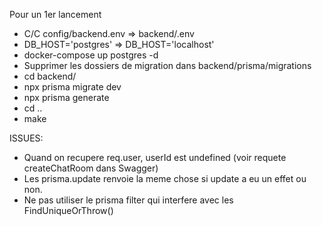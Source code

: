 Pour un 1er lancement
- C/C config/backend.env => backend/.env
- DB_HOST='postgres' => DB_HOST='localhost'
- docker-compose up postgres -d
- Supprimer les dossiers de migration dans backend/prisma/migrations
- cd backend/
- npx prisma migrate dev
- npx prisma generate
- cd ..
- make


ISSUES:
- Quand on recupere req.user, userId est undefined (voir requete createChatRoom dans Swagger)
- Les prisma.update renvoie la meme chose si update a eu un effet ou non.
- Ne pas utiliser le prisma filter qui interfere avec les FindUniqueOrThrow()